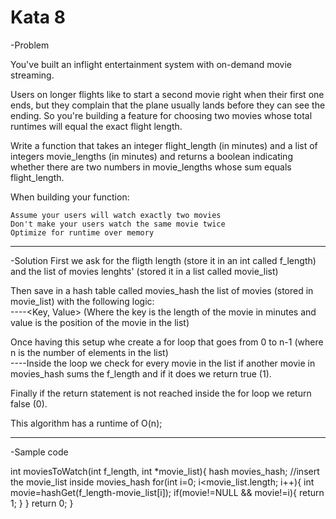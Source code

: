 # Kata 8
-Problem

You've built an inflight entertainment system with on-demand movie streaming.

Users on longer flights like to start a second movie right when their first one ends, but they complain that the plane usually lands before they can see the ending. So you're building a feature for choosing two movies whose total runtimes will equal the exact flight length.

Write a function that takes an integer flight_length (in minutes) and a list of integers movie_lengths (in minutes) and returns a boolean indicating whether there are two numbers in movie_lengths whose sum equals flight_length.

When building your function:

    Assume your users will watch exactly two movies
    Don't make your users watch the same movie twice
    Optimize for runtime over memory

-----------------------------------------------------------------------------------------------------
-Solution
First we ask for the fligth length (store it in an int called f_length) and the list of movies lenghts' (stored it in a list  called movie_list)  
  
Then save in a hash table called movies_hash the list of movies (stored in movie_list) with the following logic:  
----<Key, Value> (Where the key is the length of the movie in minutes and value is the position of the movie in the list)  
  
Once having this setup whe create a for loop that goes from 0 to n-1 (where n is the number of elements in the list)  
----Inside the loop we check  for every movie in the list if another movie in movies_hash sums the f_length and if it does we return true (1).  
  
Finally if the return statement is not reached inside the for loop we return false (0).  
  
This algorithm has a runtime of O(n);  
  
--------------------------------------------------------------------------------------------
-Sample code

int moviesToWatch(int f_length, int *movie_list){
	hash movies_hash;
	//insert the movie_list inside movies_hash
	for(int i=0; i<movie_list.length; i++){
		int movie=hashGet(f_length-movie_list[i]);
		if(movie!=NULL && movie!=i){
			return 1;
		}
	}
	return 0;
}